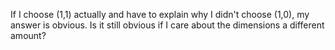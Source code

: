 If I choose (1,1) actually and have to explain why I didn't choose (1,0), my answer is obvious.
Is it still obvious if I care about the dimensions a different amount?
